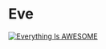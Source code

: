 # Eve

[![Everything Is AWESOME](https://img.youtube.com/vi/xpFyRnbXmCY&t=183s&ab_channel=Mirazev/0.jpg)](https://www.youtube.com/watch?xpFyRnbXmCY&t=183s&ab_channel=Mirazev "Everything Is AWESOME")
